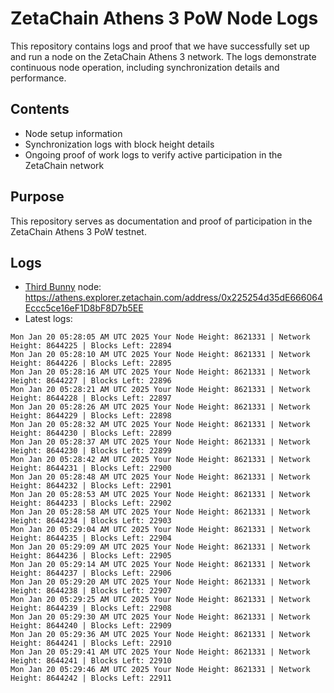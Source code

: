 # ZetaChain Athens 3 PoW Node Logs
This repository contains logs and proof that we have successfully set up and run a node on the ZetaChain Athens 3 network. The logs demonstrate continuous node operation, including synchronization details and performance.

## Contents
- Node setup information
- Synchronization logs with block height details
- Ongoing proof of work logs to verify active participation in the ZetaChain network

## Purpose
This repository serves as documentation and proof of participation in the ZetaChain Athens 3 PoW testnet.

## Logs

- [Third Bunny](https://thirdbunny.xyz/) node: https://athens.explorer.zetachain.com/address/0x225254d35dE666064Eccc5ce16eF1D8bF8D7b5EE
- Latest logs:
```
Mon Jan 20 05:28:05 AM UTC 2025 Your Node Height: 8621331 | Network Height: 8644225 | Blocks Left: 22894
Mon Jan 20 05:28:10 AM UTC 2025 Your Node Height: 8621331 | Network Height: 8644226 | Blocks Left: 22895
Mon Jan 20 05:28:16 AM UTC 2025 Your Node Height: 8621331 | Network Height: 8644227 | Blocks Left: 22896
Mon Jan 20 05:28:21 AM UTC 2025 Your Node Height: 8621331 | Network Height: 8644228 | Blocks Left: 22897
Mon Jan 20 05:28:26 AM UTC 2025 Your Node Height: 8621331 | Network Height: 8644229 | Blocks Left: 22898
Mon Jan 20 05:28:32 AM UTC 2025 Your Node Height: 8621331 | Network Height: 8644230 | Blocks Left: 22899
Mon Jan 20 05:28:37 AM UTC 2025 Your Node Height: 8621331 | Network Height: 8644230 | Blocks Left: 22899
Mon Jan 20 05:28:42 AM UTC 2025 Your Node Height: 8621331 | Network Height: 8644231 | Blocks Left: 22900
Mon Jan 20 05:28:48 AM UTC 2025 Your Node Height: 8621331 | Network Height: 8644232 | Blocks Left: 22901
Mon Jan 20 05:28:53 AM UTC 2025 Your Node Height: 8621331 | Network Height: 8644233 | Blocks Left: 22902
Mon Jan 20 05:28:58 AM UTC 2025 Your Node Height: 8621331 | Network Height: 8644234 | Blocks Left: 22903
Mon Jan 20 05:29:04 AM UTC 2025 Your Node Height: 8621331 | Network Height: 8644235 | Blocks Left: 22904
Mon Jan 20 05:29:09 AM UTC 2025 Your Node Height: 8621331 | Network Height: 8644236 | Blocks Left: 22905
Mon Jan 20 05:29:14 AM UTC 2025 Your Node Height: 8621331 | Network Height: 8644237 | Blocks Left: 22906
Mon Jan 20 05:29:20 AM UTC 2025 Your Node Height: 8621331 | Network Height: 8644238 | Blocks Left: 22907
Mon Jan 20 05:29:25 AM UTC 2025 Your Node Height: 8621331 | Network Height: 8644239 | Blocks Left: 22908
Mon Jan 20 05:29:30 AM UTC 2025 Your Node Height: 8621331 | Network Height: 8644240 | Blocks Left: 22909
Mon Jan 20 05:29:36 AM UTC 2025 Your Node Height: 8621331 | Network Height: 8644241 | Blocks Left: 22910
Mon Jan 20 05:29:41 AM UTC 2025 Your Node Height: 8621331 | Network Height: 8644241 | Blocks Left: 22910
Mon Jan 20 05:29:46 AM UTC 2025 Your Node Height: 8621331 | Network Height: 8644242 | Blocks Left: 22911
```
